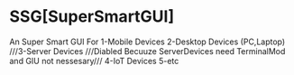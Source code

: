 # SSG[SuperSmartGUI]
An Super Smart GUI For
  1-Mobile Devices
  2-Desktop Devices (PC,Laptop)
  ///3-Server Devices  ///Diabled Becuuze ServerDevices need TerminalMod and GIU not nessesary///
  4-IoT Devices
  5-etc
